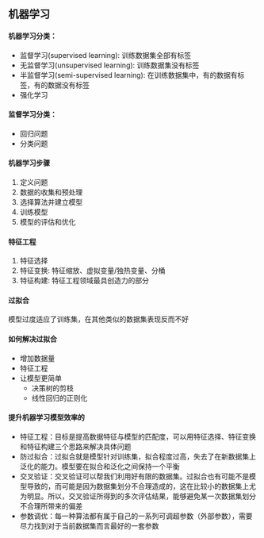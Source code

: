 ## 机器学习

#### 机器学习分类：
- 监督学习(supervised learning): 训练数据集全部有标签
- 无监督学习(unsupervised learning): 训练数据集没有标签
- 半监督学习(semi-supervised learning): 在训练数据集中，有的数据有标签，有的数据没有标签
- 强化学习


#### 监督学习分类：
- 回归问题
- 分类问题


#### 机器学习步骤
1. 定义问题
2. 数据的收集和预处理
3. 选择算法并建立模型
4. 训练模型
5. 模型的评估和优化


#### 特征工程
1. 特征选择
2. 特征变换: 特征缩放、虚拟变量/独热变量、分桶
3. 特征构建: 特征工程领域最具创造力的部分


#### 过拟合
模型过度适应了训练集，在其他类似的数据集表现反而不好

#### 如何解决过拟合
- 增加数据量
- 特征工程
- 让模型更简单
    * 决策树的剪枝
    * 线性回归的正则化
    
    
#### 提升机器学习模型效率的
- 特征工程：目标是提高数据特征与模型的匹配度，可以用特征选择、特征变换和特征构建三个思路来解决具体问题
- 防过拟合：过拟合就是模型针对训练集，拟合程度过高，失去了在新数据集上泛化的能力。模型要在拟合和泛化之间保持一个平衡
- 交叉验证：交叉验证可以帮我们利用好有限的数据集。过拟合也有可能不是模型导致的，而可能是因为数据集划分不合理造成的，这在比较小的数据集上尤为明显。所以，交叉验证所得到的多次评估结果，能够避免某一次数据集划分不合理所带来的偏差
- 参数调优：每一种算法都有属于自己的一系列可调超参数（外部参数），需要尽力找到对于当前数据集而言最好的一套参数

